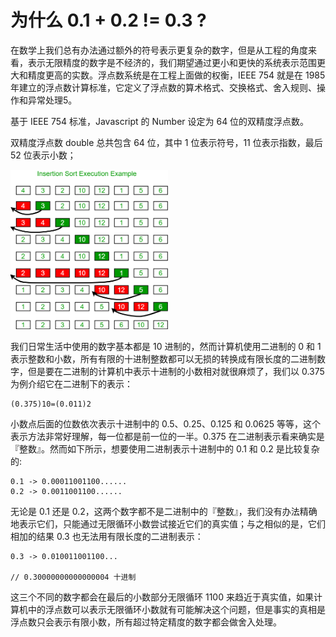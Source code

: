 # 为什么 0.1 + 0.2 != 0.3 ?


在数学上我们总有办法通过额外的符号表示更复杂的数字，但是从工程的角度来看，表示无限精度的数字是不经济的，我们期望通过更小和更快的系统表示范围更大和精度更高的实数。浮点数系统是在工程上面做的权衡，IEEE 754 就是在 1985 年建立的浮点数计算标准，它定义了浮点数的算术格式、交换格式、舍入规则、操作和异常处理5。


基于 IEEE 754 标准，Javascript 的 Number 设定为 64 位的双精度浮点数。

双精度浮点数 double 总共包含 64 位，其中 1 位表示符号，11 位表示指数，最后 52 位表示小数；

<img src="../assets/sort/sort-2.png" alt="avatar" width="50%" height="50%">


我们日常生活中使用的数字基本都是 10 进制的，然而计算机使用二进制的 0 和 1 表示整数和小数，所有有限的十进制整数都可以无损的转换成有限长度的二进制数字，但是要在二进制的计算机中表示十进制的小数相对就很麻烦了，我们以 0.375 为例介绍它在二进制下的表示：

```
(0.375)10=(0.011)2
```

小数点后面的位数依次表示十进制中的 0.5、0.25、0.125 和 0.0625 等等，这个表示方法非常好理解，每一位都是前一位的一半。0.375 在二进制表示看来确实是『整数』。然而如下所示，想要使用二进制表示十进制中的 0.1 和 0.2 是比较复杂的:

```
0.1 -> 0.00011001100......
0.2 -> 0.0011001100......
```

无论是 0.1 还是 0.2，这两个数字都不是二进制中的『整数』，我们没有办法精确地表示它们，只能通过无限循环小数尝试接近它们的真实值；与之相似的是，它们相加的结果 0.3 也无法用有限长度的二进制表示：

```
0.3 -> 0.010011001100...

// 0.30000000000000004 十进制
```

这三个不同的数字都会在最后的小数部分无限循环 1100 来趋近于真实值，如果计算机中的浮点数可以表示无限循环小数就有可能解决这个问题，但是事实的真相是浮点数只会表示有限小数，所有超过特定精度的数字都会做舍入处理。
